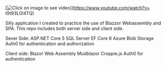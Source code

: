 [![Click on image to see video](https://github.com/Palatino/WhoIsTheBestBoyPublic/master/.github/images/Video.png)](https://www.youtube.com/watch?v= t9t93LGl4TQ)


Silly application I created to practice the use of Blazzor Webassembly and SPA. This repo includes both server side and client side.

Sever Side:
ASP.NET Core 5
SQL Server
EF Core 6
Azure Blob Storage
Auth0 for authentication and authorization

Client side:
Blazor Web Assembly
Mudblazor
Croppie.js
Auth0 for authentication
